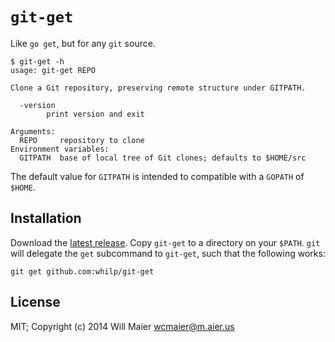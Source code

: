 # `git-get`

Like `go get`, but for any `git` source.

```
$ git-get -h
usage: git-get REPO

Clone a Git repository, preserving remote structure under GITPATH.

  -version
    	print version and exit

Arguments:
  REPO     repository to clone
Environment variables:
  GITPATH  base of local tree of Git clones; defaults to $HOME/src
```

The default value for `GITPATH` is intended to compatible with a `GOPATH` of `$HOME`.

## Installation

Download the [latest release](https://github.com/whilp/git-get/releases/latest). Copy `git-get` to a directory on your `$PATH`. `git` will delegate the `get` subcommand to `git-get`, such that the following works:

```
git get github.com:whilp/git-get
```

## License

MIT; Copyright (c) 2014 Will Maier <wcmaier@m.aier.us>
